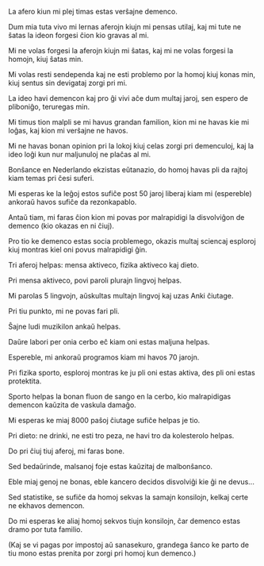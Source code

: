 La afero kiun mi plej timas estas verŝajne demenco.

Dum mia tuta vivo mi lernas aferojn kiujn mi pensas utilaj, kaj mi tute ne ŝatas la ideon forgesi ĉion kio gravas al mi.

Mi ne volas forgesi la aferojn kiujn mi ŝatas, kaj mi ne volas forgesi la homojn, kiuj ŝatas min.

Mi volas resti sendependa kaj ne esti problemo por la homoj kiuj konas min, kiuj sentus sin devigataj zorgi pri mi.

La ideo havi demencon kaj pro ĝi vivi aĉe dum multaj jaroj, sen espero de pliboniĝo, teruregas min.

Mi timus tion malpli se mi havus grandan familion, kion mi ne havas kie mi loĝas, kaj kion mi verŝajne ne havos.

Mi ne havas bonan opinion pri la lokoj kiuj celas zorgi pri demenculoj, kaj la ideo loĝi kun nur maljunuloj ne plaĉas al mi.

Bonŝance en Nederlando ekzistas eŭtanazio, do homoj havas pli da rajtoj kiam temas pri ĉesi suferi.

Mi esperas ke la leĝoj estos sufiĉe post 50 jaroj liberaj kiam mi (espereble) ankoraŭ havos sufiĉe da rezonkapablo.

Antaŭ tiam, mi faras ĉion kion mi povas por malrapidigi la disvolviĝon de demenco (kio okazas en ni ĉiuj).

Pro tio ke demenco estas socia problemego, okazis multaj sciencaj esploroj kiuj montras kiel oni povus malrapidigi ĝin.

Tri aferoj helpas: mensa aktiveco, fizika aktiveco kaj dieto.

Pri mensa aktiveco, povi paroli plurajn lingvoj helpas.

Mi parolas 5 lingvojn, aŭskultas multajn lingvoj kaj uzas Anki ĉiutage.

Pri tiu punkto, mi ne povas fari pli.

Ŝajne ludi muzikilon ankaŭ helpas.

Daŭre labori per onia cerbo eĉ kiam oni estas maljuna helpas.

Espereble, mi ankoraŭ programos kiam mi havos 70 jarojn.

Pri fizika sporto, esploroj montras ke ju pli oni estas aktiva, des pli oni estas protektita.

Sporto helpas la bonan fluon de sango en la cerbo, kio malrapidigas demencon kaŭzita de vaskula damaĝo.

Mi esperas ke miaj 8000 paŝoj ĉiutage sufiĉe helpas je tio.

Pri dieto: ne drinki, ne esti tro peza, ne havi tro da kolesterolo helpas.

Do pri ĉiuj tiuj aferoj, mi faras bone.

Sed bedaŭrinde, malsanoj foje estas kaŭzitaj de malbonŝanco.

Eble miaj genoj ne bonas, eble kancero decidos disvolviĝi kie ĝi ne devus...

Sed statistike, se sufiĉe da homoj sekvas la samajn konsilojn, kelkaj certe ne ekhavos demencon.

Do mi esperas ke aliaj homoj sekvos tiujn konsilojn, ĉar demenco estas dramo por tuta familio.

(Kaj se vi pagas por impostoj aŭ sanasekuro, grandega ŝanco ke parto de tiu mono estas prenita por zorgi pri homoj kun demenco.)